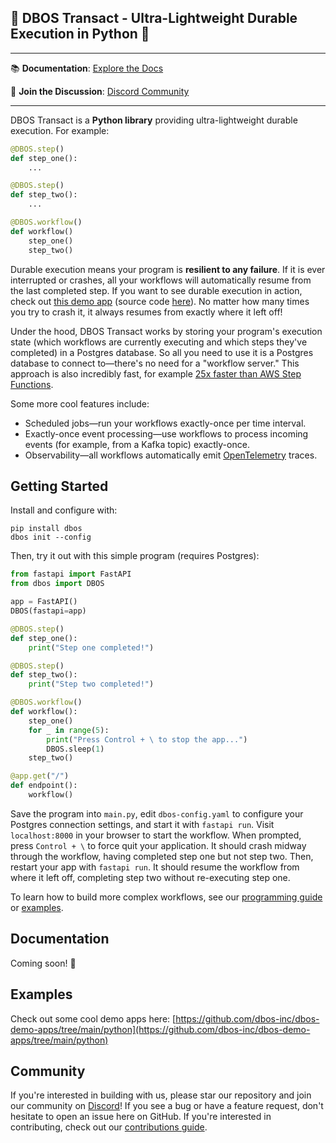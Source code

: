 ## 🚀 DBOS Transact - Ultra-Lightweight Durable Execution in Python 🚀

---

📚 **Documentation**: [Explore the Docs](https://docs.dbos.dev)

💬 **Join the Discussion**: [Discord Community](https://discord.gg/fMwQjeW5zg)

---

DBOS Transact is a **Python library** providing ultra-lightweight durable execution.
For example:

```python
@DBOS.step()
def step_one():
    ...

@DBOS.step()
def step_two():
    ...

@DBOS.workflow()
def workflow()
    step_one()
    step_two()
```

Durable execution means your program is **resilient to any failure**.
If it is ever interrupted or crashes, all your workflows will automatically resume from the last completed step.
If you want to see durable execution in action, check out [this demo app](https://demo-widget-store.cloud.dbos.dev/) (source code [here](https://github.com/dbos-inc/dbos-demo-apps/tree/main/python/widget-store)).
No matter how many times you try to crash it, it always resumes from exactly where it left off!

Under the hood, DBOS Transact works by storing your program's execution state (which workflows are currently executing and which steps they've completed) in a Postgres database.
So all you need to use it is a Postgres database to connect to&mdash;there's no need for a "workflow server."
This approach is also incredibly fast, for example [25x faster than AWS Step Functions](https://www.dbos.dev/blog/dbos-vs-aws-step-functions-benchmark).

Some more cool features include:

- Scheduled jobs&mdash;run your workflows exactly-once per time interval.
- Exactly-once event processing&mdash;use workflows to process incoming events (for example, from a Kafka topic) exactly-once.
- Observability&mdash;all workflows automatically emit [OpenTelemetry](https://opentelemetry.io/) traces.

## Getting Started

Install and configure with:

```shell
pip install dbos
dbos init --config
```

Then, try it out with this simple program (requires Postgres):

```python
from fastapi import FastAPI
from dbos import DBOS

app = FastAPI()
DBOS(fastapi=app)

@DBOS.step()
def step_one():
    print("Step one completed!")

@DBOS.step()
def step_two():
    print("Step two completed!")

@DBOS.workflow()
def workflow():
    step_one()
    for _ in range(5):
        print("Press Control + \ to stop the app...")
        DBOS.sleep(1)
    step_two()

@app.get("/")
def endpoint():
    workflow()
```

Save the program into `main.py`, edit `dbos-config.yaml` to configure your Postgres connection settings, and start it with `fastapi run`.
Visit `localhost:8000` in your browser to start the workflow.
When prompted, press `Control + \` to force quit your application.
It should crash midway through the workflow, having completed step one but not step two.
Then, restart your app with `fastapi run`.
It should resume the workflow from where it left off, completing step two without re-executing step one.

To learn how to build more complex workflows, see our [programming guide](https://docs.dbos.dev/python/programming-guide) or [examples](https://docs.dbos.dev/examples).

## Documentation

Coming soon! 🚧

## Examples

Check out some cool demo apps here: [https://github.com/dbos-inc/dbos-demo-apps/tree/main/python](https://github.com/dbos-inc/dbos-demo-apps/tree/main/python)

## Community

If you're interested in building with us, please star our repository and join our community on [Discord](https://discord.gg/fMwQjeW5zg)!
If you see a bug or have a feature request, don't hesitate to open an issue here on GitHub.
If you're interested in contributing, check out our [contributions guide](./CONTRIBUTING.md).
